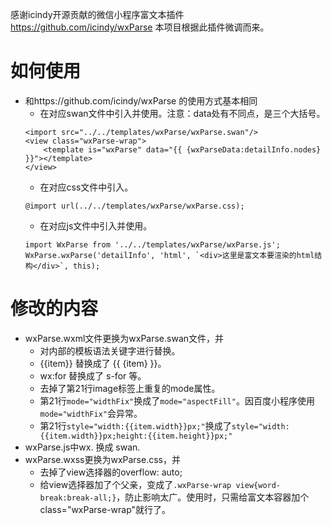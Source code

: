 感谢icindy开源贡献的微信小程序富文本插件 https://github.com/icindy/wxParse 本项目根据此插件微调而来。

# 如何使用
* 和https://github.com/icindy/wxParse 的使用方式基本相同
    - 在对应swan文件中引入并使用。注意：data处有不同点，是三个大括号。
    ```
    <import src="../../templates/wxParse/wxParse.swan"/>
    <view class="wxParse-wrap">
        <template is="wxParse" data="{{ {wxParseData:detailInfo.nodes} }}"></template>
    </view>
    ```
    - 在对应css文件中引入。
    ```
    @import url(../../templates/wxParse/wxParse.css);
    ```
    - 在对应js文件中引入并使用。
    ```
    import WxParse from '../../templates/wxParse/wxParse.js';
    WxParse.wxParse('detailInfo', 'html', `<div>这里是富文本要渲染的html结构</div>`, this);
    ```

# 修改的内容
* wxParse.wxml文件更换为wxParse.swan文件，并
    - 对内部的模板语法关键字进行替换。
    - {{item}} 替换成了 {{ {item} }}。
    - wx:for 替换成了 s-for 等。
    - 去掉了第21行image标签上重复的mode属性。
    - 第21行```mode="widthFix"```换成了```mode="aspectFill"```。因百度小程序使用```mode="widthFix"```会异常。
    - 第21行```style="width:{{item.width}}px;"```换成了```style="width:{{item.width}}px;height:{{item.height}}px;"```
* wxParse.js中wx. 换成 swan.
* wxParse.wxss更换为wxParse.css，并
    - 去掉了view选择器的overflow: auto;
    - 给view选择器加了个父亲，变成了```.wxParse-wrap view{word-break:break-all;}```，防止影响太广。使用时，只需给富文本容器加个class="wxParse-wrap"就行了。
